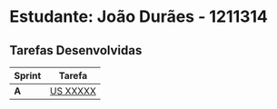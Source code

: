 # Estudante: João Durães - 1211314

## Tarefas Desenvolvidas

| Sprint | Tarefa                                   |
|--------|------------------------------------------|
| **A**  | [US XXXXX](../Sprint_A/us_XXXXX/readme.md)   |
